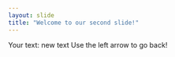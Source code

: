 ```yaml
---
layout: slide
title: "Welcome to our second slide!"
---
```

Your text: new text 
Use the left arrow to go back!
